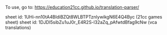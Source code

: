 To use, go to: https://education21cc.github.io/translation-parser/

sheet id: 1UHi-nn10tA4BIdiBZQt8WLBTPTznlywikgN6E4Q4Byc (21cc games sheet)
sheet id: 1DJDI5sibZu1uJ0r_E4R2S-l32aZq_pAfwtdBfag9cNw (vca translations)